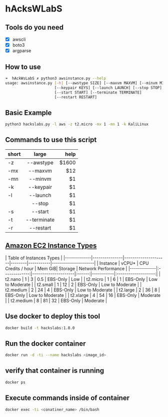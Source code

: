 # hAcksWLabS

## Tools do you need

- [X] awscli
- [X] boto3
- [X] argparse

## How to use

```bash
➜  hAckWsLabS ✗ python3 awsinstance.py --help
usage: awsinstance.py [-h] [--awstype SIZE] [--maxvm MAXVM] [--minvm MINVM]
                      [--keypair KEYS] [--launch LAUNCH] [--stop STOP]
                      [--start START] [--terminate TERMINATE]
                      [--restart RESTART]
```
## Basic Example
```bash
python3 hackslabs.py -l aws -z t2.micro -mx 1 -mn 1 -k KaliLinux
```

## Commands to use this script

|  short   |     large     |  help |
|----------|:-------------:|------:|
|    -z    |   --awstype   | $1600 |
|   -mx    |   --maxvm     |   $12 |
|   -mn    |   --minvm     |    $1 |
|   -k     |   --keypair   |    $1 |
|   -l     |   --launch    |    $1 |
|          |   --stop      |    $1 |
|   -s     |   --start     |    $1 |
|   -t     |   --terminate |    $1 |
|   -r     |   --restart   |    $1 |

## [Amazon EC2 Instance Types](https://aws.amazon.com/ec2/instance-types/?nc1=h_ls)


|                                    Table of Instances Types                                  |
|-------------|---------------|---------------------|--------|-----------|---------------------|
|  Instance   |     vCPU*     |  CPU Credits / hour | Mem GiB|  Storage  | Network Performance |
|-------------|:-------------:|---------------------|:------:|-----------|:-------------------:|
|  t2.nano    |       1       |           3         |   0.5  |  EBS-Only |           Low       |
|  t2.micro   |       1       |           6         |    1   |  EBS-Only |   Low to Moderate   |
|  t2.small   |       1       |           12        |    2   |  EBS-Only |   Low to Moderate   |
|  t2.medium  |       2       |           24        |    4   |  EBS-Only |   Low to Moderate   |
|  t2.large   |       2       |           36        |    8   |  EBS-Only |   Low to Moderate   |
|  t2.xlarge  |       4       |           54        |    16  |  EBS-Only |      Moderate       |
|  t2.medium  |       8       |           81        |    32  |  EBS-Only |      Moderate       |


## Use docker to deploy this tool

```bash
docker build -t hackslabs:1.0.0
```
## Run the docker container

```bash
docker run -d -ti --name hackslabs <image_id>
```

## verify that container is running

```bash
docker ps
```
## Execute commands inside of container

```bash
docker exec -ti <conatiner_name> /bin/bash
```
